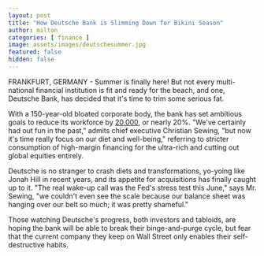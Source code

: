 ```yaml
---
layout: post
title: "How Deutsche Bank is Slimming Down for Bikini Season"
author: milton
categories: [ finance ]
image: assets/images/deutschesummer.jpg
featured: false
hidden: false
---
```


FRANKFURT, GERMANY - Summer is finally here! But not every multi-national financial institution is fit and ready for the beach, and one, Deutsche Bank, has decided that it's time to trim some serious fat. 

With a 150-year-old bloated corporate body, the bank has set ambitious goals to reduce its workforce by [20,000](https://www.wsj.com/articles/deutsche-bank-considers-up-to-20-000-job-cuts-11561728703), or nearly 20%. "We've certainly had out fun in the past," admits chief executive Christian Sewing, "but now it's time really focus on our diet and well-being," referring to stricter consumption of high-margin financing for the ultra-rich and cutting out global equities entirely.

Deutsche is no stranger to crash diets and transformations, yo-yoing like Jonah Hill in recent years, and its appetite for acquisitions has finally caught up to it. "The real wake-up call was the Fed's stress test this June," says Mr. Sewing, "we couldn't even see the scale because our balance sheet was hanging over our belt so much; it was pretty shameful."

Those watching Deutsche's progress, both investors and tabloids, are hoping the bank will be able to break their binge-and-purge cycle, but fear that the current company they keep on Wall Street only enables their self-destructive habits.
